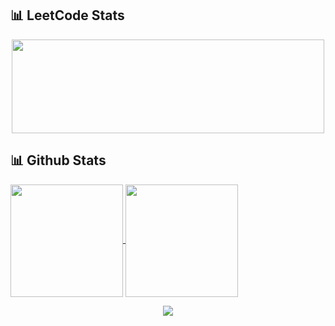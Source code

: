 ## 📊 LeetCode Stats
<p align="center">
  <img height="150" width="500" src="https://leetcard.jacoblin.cool/prana_5040?theme=dark&font=Karma&ext=contest" />
</p>

## 📊 Github Stats

<a href="https://github.com/pranayguptag/github-readme-stats">
  <img height=180 align="center" src="https://github-readme-stats-liard-delta-59.vercel.app/api?username=pranayguptag&show_icons=true&include_all_commits=true&theme=radical" />
</a>
<a href="https://github.com/pranayguptag/convoychat">
  <img height=180 align="center" src="https://github-readme-stats-liard-delta-59.vercel.app/api/top-langs/?username=pranayguptag&layout=compact&langs_count=8&theme=radical" />
</a>

<p align="center">
  <img src="https://github-readme-activity-graph.vercel.app/graph?username=pranayguptag&theme=react-dark&hide_border=true" />
</p>
